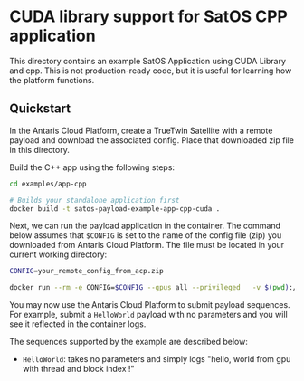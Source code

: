 # CUDA library support for SatOS CPP application

This directory contains an example SatOS Application using CUDA Library and cpp.
This is not production-ready code, but it is useful for learning how the platform functions.

## Quickstart

In the Antaris Cloud Platform, create a TrueTwin Satellite with a remote payload and download the associated config.
Place that downloaded zip file in this directory.

Build the C++ app using the following steps:

```bash
cd examples/app-cpp

# Builds your standalone application first 
docker build -t satos-payload-example-app-cpp-cuda .
```

Next, we can run the payload application in the container. The command below assumes that `$CONFIG` is set to the name of the config file (zip) you downloaded from Antaris Cloud Platform. The file must be located in your current working directory:

```bash
CONFIG=your_remote_config_from_acp.zip

docker run --rm -e CONFIG=$CONFIG --gpus all --privileged   -v $(pwd):/workspace   -v /usr/local/cuda:/usr/local/cuda:ro   -e LD_LIBRARY_PATH=/usr/local/cuda/lib64:/usr/local/cuda/extras/CUPTI/lib64:$LD_LIBRARY_PATH   -it satos-payload-example-app-cpp-cuda
```

You may now use the Antaris Cloud Platform to submit payload sequences. For example, submit a `HelloWorld` payload with
no parameters and you will see it reflected in the container logs.

The sequences supported by the example are described below:
* `HelloWorld`: takes no parameters and simply logs "hello, world from gpu with thread and block index !"
